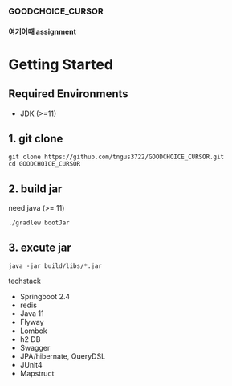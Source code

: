 ### GOODCHOICE_CURSOR

#### 여기어때 assignment

# Getting Started

## Required Environments
* JDK (>=11)

## 1. git clone
```
git clone https://github.com/tngus3722/GOODCHOICE_CURSOR.git
cd GOODCHOICE_CURSOR
```

## 2. build jar
need java (>= 11)
```
./gradlew bootJar 
```

## 3. excute jar
```
java -jar build/libs/*.jar
```

techstack

- Springboot 2.4
- redis
- Java 11
- Flyway
- Lombok
- h2 DB
- Swagger
- JPA/hibernate, QueryDSL
- JUnit4
- Mapstruct
